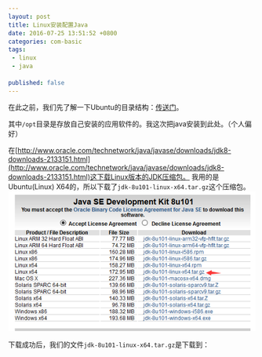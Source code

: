 ```yaml
---
layout: post
title: Linux安装配置Java
date: 2016-07-25 13:51:52 +0800
categories: com-basic
tags:
 - linux
 - java

published: false
---  
```


在此之前，我们先了解一下Ubuntu的目录结构：[传送门](http://www.cnblogs.com/zf2011/archive/2012/05/17/2505847.html)。  

其中`/opt`目录是存放自己安装的应用软件的。我这次把java安装到此处。（个人偏好）  


在[http://www.oracle.com/technetwork/java/javase/downloads/jdk8-downloads-2133151.html](http://www.oracle.com/technetwork/java/javase/downloads/jdk8-downloads-2133151.html)这下载Linux版本的JDK压缩包。
我用的是Ubuntu(Linux) X64的，所以下载了`jdk-8u101-linux-x64.tar.gz`这个压缩包。  
![java下载页选项](../images/01.png)  

下载成功后，我们的文件`jdk-8u101-linux-x64.tar.gz`是下载到：